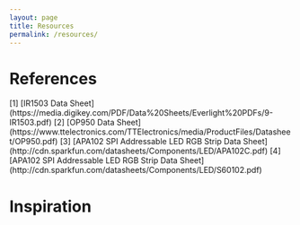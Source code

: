 ```yaml
---
layout: page
title: Resources
permalink: /resources/
---
```


# References
<div>
  [1] [IR1503 Data Sheet](https://media.digikey.com/PDF/Data%20Sheets/Everlight%20PDFs/9-IR1503.pdf)
  [2] [OP950 Data Sheet](https://www.ttelectronics.com/TTElectronics/media/ProductFiles/Datasheet/OP950.pdf)
  [3] [APA102 SPI Addressable LED RGB Strip Data Sheet](http://cdn.sparkfun.com/datasheets/Components/LED/APA102C.pdf)
  [4] [APA102 SPI Addressable LED RGB Strip Data Sheet] (http://cdn.sparkfun.com/datasheets/Components/LED/S60102.pdf)
</div>

# Inspiration
